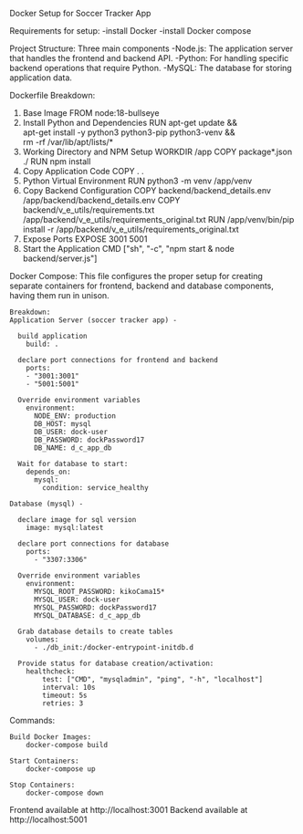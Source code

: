 Docker Setup for Soccer Tracker App

Requirements for setup: 
-install Docker
-install Docker compose

Project Structure:
Three main components
 -Node.js: The application server that handles the frontend and backend API.
 -Python: For handling specific backend operations that require Python.
 -MySQL: The database for storing application data.

Dockerfile Breakdown:
1. Base Image
    FROM node:18-bullseye
2. Install Python and Dependencies
    RUN apt-get update && \
        apt-get install -y python3 python3-pip python3-venv && \
        rm -rf /var/lib/apt/lists/*
3. Working Directory and NPM Setup
    WORKDIR /app
    COPY package*.json ./
    RUN npm install
4. Copy Application Code
    COPY . .
5. Python Virtual Environment
    RUN python3 -m venv /app/venv
6. Copy Backend Configuration
    COPY backend/backend_details.env /app/backend/backend_details.env
    COPY backend/v_e_utils/requirements.txt /app/backend/v_e_utils/requirements_original.txt
    RUN /app/venv/bin/pip install -r /app/backend/v_e_utils/requirements_original.txt
7. Expose Ports
    EXPOSE 3001 5001
8. Start the Application
    CMD ["sh", "-c", "npm start & node backend/server.js"]

Docker Compose:
This file configures the proper setup for creating separate containers for frontend, backend and database components, having them run in unison.

    Breakdown: 
    Application Server (soccer tracker app) - 
      
      build application
        build: .
      
      declare port connections for frontend and backend
        ports:
        - "3001:3001"
        - "5001:5001"

      Override environment variables
        environment:
          NODE_ENV: production
          DB_HOST: mysql
          DB_USER: dock-user
          DB_PASSWORD: dockPassword17
          DB_NAME: d_c_app_db
    
      Wait for database to start:
        depends_on:
          mysql:
            condition: service_healthy

    Database (mysql) - 
      
      declare image for sql version
        image: mysql:latest
      
      declare port connections for database
        ports:
          - "3307:3306"

      Override environment variables
        environment:
          MYSQL_ROOT_PASSWORD: kikoCama15*
          MYSQL_USER: dock-user
          MYSQL_PASSWORD: dockPassword17  
          MYSQL_DATABASE: d_c_app_db
    
      Grab database details to create tables
        volumes:
          - ./db_init:/docker-entrypoint-initdb.d
      
      Provide status for database creation/activation:
        healthcheck:
            test: ["CMD", "mysqladmin", "ping", "-h", "localhost"]
            interval: 10s
            timeout: 5s
            retries: 3

Commands: 

    Build Docker Images: 
        docker-compose build

    Start Containers:
        docker-compose up

    Stop Containers:
        docker-compose down

Frontend available at http://localhost:3001
Backend available at http://localhost:5001